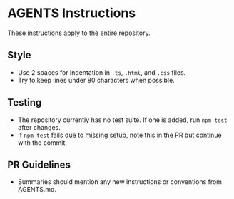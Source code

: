 # AGENTS Instructions

These instructions apply to the entire repository.

## Style
- Use 2 spaces for indentation in `.ts`, `.html`, and `.css` files.
- Try to keep lines under 80 characters when possible.

## Testing
- The repository currently has no test suite. If one is added, run `npm test` after changes.
- If `npm test` fails due to missing setup, note this in the PR but continue with the commit.

## PR Guidelines
- Summaries should mention any new instructions or conventions from AGENTS.md.
